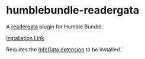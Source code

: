 # humblebundle-readergata

A [readergata](https://gitlab.com/elijahgreen/readergata) plugin for Humble Bundle.

[Installation Link](https://www.readergata.com/plugininstall?manifestUrl=https://cdn.jsdelivr.net/gh/InfoGata/humblebundle-readergata@latest/manifest.json)

Requires the [InfoGata extension](https://github.com/InfoGata/infogata-extension) to be installed.
